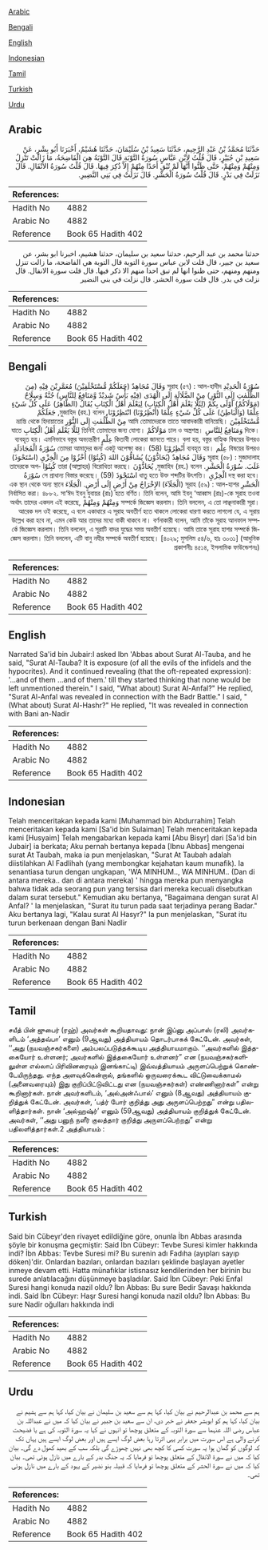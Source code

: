 [Arabic](#arabic)

[Bengali](#bengali)

[English](#english)

[Indonesian](#indonesian)

[Tamil](#tamil)

[Turkish](#turkish)

[Urdu](#urdu)

## Arabic


<div dir="rtl" lang="ar" style={{fontSize:'larger',backgroundColor:'#f8f9fa',padding:20}}>
حَدَّثَنَا مُحَمَّدُ بْنُ عَبْدِ الرَّحِيمِ، حَدَّثَنَا سَعِيدُ بْنُ سُلَيْمَانَ، حَدَّثَنَا هُشَيْمٌ، أَخْبَرَنَا أَبُو بِشْرٍ، عَنْ سَعِيدِ بْنِ جُبَيْرٍ، قَالَ قُلْتُ لاِبْنِ عَبَّاسٍ سُورَةُ التَّوْبَةِ قَالَ التَّوْبَةُ هِيَ الْفَاضِحَةُ، مَا زَالَتْ تَنْزِلُ وَمِنْهُمْ وَمِنْهُمْ، حَتَّى ظَنُّوا أَنَّهَا لَمْ تُبْقِ أَحَدًا مِنْهُمْ إِلاَّ ذُكِرَ فِيهَا‏.‏ قَالَ قُلْتُ سُورَةُ الأَنْفَالِ‏.‏ قَالَ نَزَلَتْ فِي بَدْرٍ‏.‏ قَالَ قُلْتُ سُورَةُ الْحَشْرِ‏.‏ قَالَ نَزَلَتْ فِي بَنِي النَّضِيرِ‏.‏
</div>
<div style={{backgroundColor:'#f8f9fa',padding:20, marginBottom: 10}}><table> <thead> <tr> <th>References:</th> <th></th> </tr> </thead> <tbody><tr><td>Hadith No</td><td>4882</td></tr><tr><td>Arabic No</td><td>4882</td></tr><tr><td>Reference</td><td>Book 65 Hadith 402</td></tr></tbody></table></div>


<div dir="rtl" lang="ar" style={{fontSize:'larger',backgroundColor:'#f8f9fa',padding:20}}>
حدثنا محمد بن عبد الرحيم، حدثنا سعيد بن سليمان، حدثنا هشيم، اخبرنا ابو بشر، عن سعيد بن جبير، قال قلت لابن عباس سورة التوبة قال التوبة هي الفاضحة، ما زالت تنزل ومنهم ومنهم، حتى ظنوا انها لم تبق احدا منهم الا ذكر فيها. قال قلت سورة الانفال. قال نزلت في بدر. قال قلت سورة الحشر. قال نزلت في بني النضير
</div>
<div style={{backgroundColor:'#f8f9fa',padding:20, marginBottom: 10}}><table> <thead> <tr> <th>References:</th> <th></th> </tr> </thead> <tbody><tr><td>Hadith No</td><td>4882</td></tr><tr><td>Arabic No</td><td>4882</td></tr><tr><td>Reference</td><td>Book 65 Hadith 402</td></tr></tbody></table></div>

## Bengali


<div dir="rtl" lang="bn" style={{fontSize:'larger',backgroundColor:'#f8f9fa',padding:20}}>
سُوْرَةُ الْحَدِيْدِ সূরাহ (৫৭) : আল-হাদীদ وَقَالَ مُجَاهِدٌ (جَعَلَكُمْ مُّسْتَخْلَفِيْنَ) مُعَمَّرِيْنَ فِيْهِ (مِنَ الظُّلُمٰتِ إِلَى النُّوْرِ) مِنْ الضَّلَالَةِ إِلَى الْهُدَى (فِيْهِ بَأْسٌ شَدِيْدٌ وَّمَنَافِعُ لِلنَّاسِ) جُنَّةٌ وَسِلَاحٌ (مَوْلَاكُمْ) أَوْلَى بِكُمْ (لِئَلَّا يَعْلَمَ أَهْلُ الْكِتَابِ) لِيَعْلَمَ أَهْلُ الْكِتَابِ يُقَالُ (الظَّاهِرُ) عَلَى كُلِّ شَيْءٍ عِلْمًا (وَالْبَاطِنُ) عَلَى كُلِّ شَيْءٍ عِلْمًا (أَنْظِرُوْنَا) انْتَظِرُوْنَا. মুজাহিদ (রহ.) বলেন, جَعَلَكُمْ مُّسْتَخْلَفِيْنَ আমি তোমাদেরকে তাতে আবাদকারী বানিয়েছি। مِنْ الظُّلُمٰتِ إِلَى النُّوْرِ ভ্রান্তি থেকে হিদায়াতের দিকে। وَمَنَافِعُ لِلنَّاسِ ঢাল ও অস্ত্রশস্ত্র। مَوْلَاكُمْ তিনিই তোমাদের জন্য যোগ্য। لِئَلَّا يَعْلَمَ أَهْلُ الْكِتَابِ যাতে কিতাবী লোকেরা জানতে পারে। বলা হয়, বস্তুর বাহ্যিক বিষয়ের উপরও عِلْمٍ ব্যবহৃত হয়। এমনিভাবে বস্তুর অভ্যন্তরীণ বিষয়ের উপরও عِلْم ব্যবহৃত হয়। أَنْظِرُوْنَا তোমরা আমাদের জন্য একটু অপেক্ষা কর। (58) سُوْرَةُ الْمُجَادَلَةِ সূরাহ (৫৮) : মুজাদালাহ وَقَالَ مُجَاهِدٌ (يُحَادُّوْنَ) يُشَاقُّوْنَ اللهَ (كُبِتُوْا) أُخْزُوْا مِنَ الْخِزْيِ (اسْتَحْوَذَ) غَلَبَ. سُوْرَةُ الْحَشْرِ. মুজাহিদ (রহ.) বলেন, يُحَادُّوْنَ তারা (আল্লাহর) বিরোধিতা করছে। كُبِتُوْا তাদেরকে অপদস্থ করা হবে। الْخِزْيِ ধাতু হতে উক্ত শব্দটির উৎপত্তি। اسْتَحْوَذَ সে প্রাধান্য বিস্তার করেছে। (59) سُوْرَةُ الْحَشْرِ সূরাহ (৫৯) : আল-হাশর (الْجَلَآءَ) الإِخْرَاجُ مِنْ أَرْضٍ إِلَى أَرْضٍ. الْجَلَاءَ এক স্থান থেকে অন্য স্থানে নির্বাসিত করা। ৪৮৮২. সা‘ঈদ ইবনু যুবায়র (রাঃ) হতে বর্ণিত। তিনি বলেন, আমি ইবনু ‘আব্বাস (রাঃ)-কে সূরাহ তওবা সম্পর্কে জিজ্ঞেস করলাম। তিনি বললেন, এ তো লাঞ্ছনাকারী সূরা। وَمِنْهُمْ وَمِنْهُمْ অর্থাৎ তাদের একদল এই করেছে, আরেক দল ওই করেছে, এ বলে একাধারে এ সূরাহ অবতীর্ণ হতে থাকলে লোকেরা ধারণা করতে লাগলো যে, এ সূরায় উল্লেখ করা হবে না, এমন কেউ আর তাদের মধ্যে বাকী থাকবে না। বর্ণনাকারী বলেন, আমি তাঁকে সূরাহ আনফাল সম্পর্কে জিজ্ঞেস করলাম। তিনি বললেন, এ সূরাটি বাদর যুদ্ধের সময় অবতীর্ণ হয়েছে। আমি তাকে সূরাহ হাশর সম্পর্কে জিজ্ঞেস করলাম। তিনি বললেন, এটি বানু নযীর সম্পর্কে অবতীর্ণ হয়েছে। [৪০২৯; মুসলিম ৫৪/৬, হাঃ ৩০৩১] (আধুনিক প্রকাশনীঃ ৪৫১৪, ইসলামিক ফাউন্ডেশনঃ)
</div>
<div style={{backgroundColor:'#f8f9fa',padding:20, marginBottom: 10}}><table> <thead> <tr> <th>References:</th> <th></th> </tr> </thead> <tbody><tr><td>Hadith No</td><td>4882</td></tr><tr><td>Arabic No</td><td>4882</td></tr><tr><td>Reference</td><td>Book 65 Hadith 402</td></tr></tbody></table></div>

## English


<div dir="ltr" lang="en" style={{fontSize:'larger',backgroundColor:'#f8f9fa',padding:20}}>
Narrated Sa'id bin Jubair:I asked Ibn 'Abbas about Surat Al-Tauba, and he said, "Surat Al-Tauba? It is exposure (of all the evils of the infidels and the hypocrites). And it continued revealing (that the oft-repeated expression): '...and of them ...and of them.' till they started thinking that none would be left unmentioned therein." I said, "What about) Surat Al-Anfal?" He replied, "Surat Al-Anfal was revealed in connection with the Badr Battle." I said, "(What about) Surat Al-Hashr?" He replied, "It was revealed in connection with Bani an-Nadir
</div>
<div style={{backgroundColor:'#f8f9fa',padding:20, marginBottom: 10}}><table> <thead> <tr> <th>References:</th> <th></th> </tr> </thead> <tbody><tr><td>Hadith No</td><td>4882</td></tr><tr><td>Arabic No</td><td>4882</td></tr><tr><td>Reference</td><td>Book 65 Hadith 402</td></tr></tbody></table></div>

## Indonesian


<div dir="ltr" lang="id" style={{fontSize:'larger',backgroundColor:'#f8f9fa',padding:20}}>
Telah menceritakan kepada kami [Muhammad bin Abdurrahim] Telah menceritakan kepada kami [Sa'id bin Sulaiman] Telah menceritakan kepada kami [Husyaim] Telah mengabarkan kepada kami [Abu Bisyr] dari [Sa'id bin Jubair] ia berkata; Aku pernah bertanya kepada [Ibnu Abbas] mengenai surat At Taubah, maka ia pun menjelaskan, "Surat At Taubah adalah diistilahkan Al Fadlihah (yang membongkar kejahatan kaum munafik). Ia senantiasa turun dengan ungkapan, 'WA MINHUM.., WA MINHUM.. (Dan di antara mereka.. dan di antara mereka) ' hingga mereka pun menyangka bahwa tidak ada seorang pun yang tersisa dari mereka kecuali disebutkan dalam surat tersebut." Kemudian aku bertanya, "Bagaimana dengan surat Al Anfal? ' Ia menjelaskan, "Surat itu turun pada saat terjadinya perang Badar." Aku bertanya lagi, "Kalau surat Al Hasyr?" Ia pun menjelaskan, "Surat itu turun berkenaan dengan Bani Nadlir
</div>
<div style={{backgroundColor:'#f8f9fa',padding:20, marginBottom: 10}}><table> <thead> <tr> <th>References:</th> <th></th> </tr> </thead> <tbody><tr><td>Hadith No</td><td>4882</td></tr><tr><td>Arabic No</td><td>4882</td></tr><tr><td>Reference</td><td>Book 65 Hadith 402</td></tr></tbody></table></div>

## Tamil


<div dir="ltr" lang="ta" style={{fontSize:'larger',backgroundColor:'#f8f9fa',padding:20}}>
சயீத் பின் ஜுபைர் (ரஹ்) அவர்கள் கூறியதாவது: நான் இப்னு அப்பாஸ் (ரலி) அவர்களிடம் ‘அத்தவ்பா’ எனும் (9ஆவது) அத்தியாயம் தொடர்பாகக் கேட்டேன். அவர்கள், ‘‘அது (நயவஞ்சகர்களை) அம்பலப்படுத்தக்கூடிய அத்தியாயமாகும். ‘‘அவர்களில் இத்தகையோர் உள்ளனர்; அவர்களில் இத்தகையோர் உள்ளனர்” என (நயவஞ்சகர்களிலுள்ள எல்லாப் பிரிவினரையும் இனங்காட்டி) இவ்வத்தியாயம் அருளப்பெற்றுக் கொண்டேயிருந்தது. எந்த அளவுக்கென்றால், தங்களில் ஒருவரைக்கூட விட்டுவைக்காமல் (அனைவரையும்) இது குறிப்பிட்டுவிட்டது என (நயவஞ்சகர்கள்) எண்ணினார்கள்” என்று கூறினார்கள். நான் அவர்களிடம், ‘அல்அன்ஃபால்’ எனும் (8ஆவது) அத்தியாயம் குறித்துக் கேட்டேன். அவர்கள், ‘பத்ர் போர் குறித்து அது அருளப்பெற்றது” என்று பதிலளித்தார்கள். நான் ‘அல்ஹஷ்ர்’ எனும் (59ஆவது) அத்தியாயம் குறித்துக் கேட்டேன். அவர்கள், ‘‘அது பனுந் நளீர் குலத்தார் குறித்து அருளப்பெற்றது” என்று பதிலளித்தார்கள்.2 அத்தியாயம் :
</div>
<div style={{backgroundColor:'#f8f9fa',padding:20, marginBottom: 10}}><table> <thead> <tr> <th>References:</th> <th></th> </tr> </thead> <tbody><tr><td>Hadith No</td><td>4882</td></tr><tr><td>Arabic No</td><td>4882</td></tr><tr><td>Reference</td><td>Book 65 Hadith 402</td></tr></tbody></table></div>

## Turkish


<div dir="ltr" lang="tr" style={{fontSize:'larger',backgroundColor:'#f8f9fa',padding:20}}>
Said bin Cübeyr'den rivayet edildiğine göre, onunla İbn Abbas arasında şöyle bir konuşma geçmiştir: Said İbn Cübeyr: Tevbe Suresi kimler hakkında indi? İbn Abbas: Tevbe Suresi mi? Bu surenin adı Fadıha (ayıpları sayıp döken)'dir. Onlardan bazıları, onlardan bazıları şeklinde başlayan ayetler inmeye devam etti. Hatta münafıklar istisnasız kendilerinden her birinin bu surede anlatılacağını düşünmeye başladılar. Said İbn Cübeyr: Peki Enfal Suresi hangi konuda nazil oldu? İbn Abbas: Bu sure Bedir Savaşı hakkında indi. Said İbn Cübeyr: Haşr Suresi hangi konuda nazil oldu? İbn Abbas: Bu sure Nadir oğulları hakkında indi
</div>
<div style={{backgroundColor:'#f8f9fa',padding:20, marginBottom: 10}}><table> <thead> <tr> <th>References:</th> <th></th> </tr> </thead> <tbody><tr><td>Hadith No</td><td>4882</td></tr><tr><td>Arabic No</td><td>4882</td></tr><tr><td>Reference</td><td>Book 65 Hadith 402</td></tr></tbody></table></div>

## Urdu


<div dir="rtl" lang="ur" style={{fontSize:'larger',backgroundColor:'#f8f9fa',padding:20}}>
ہم سے محمد بن عبدالرحیم نے بیان کیا، کہا ہم سے سعید بن سلیمان نے بیان کیا، کہا ہم سے ہشیم نے بیان کیا، کہا ہم کو ابوبشر جعفر نے خبر دی، ان سے سعید بن جبیر نے بیان کیا کہ میں نے عبداللہ بن عباس رضی اللہ عنہما سے سورۃ التوبہ کے متعلق پوچھا تو انہوں نے کہا یہ سورۃ التوبہ کی ہے یا فضیحت کرنے والی ہے اس سورت میں برابر یہی اترتا رہا بعض لوگ ایسے ہیں اور بعض لوگ ایسے ہیں یہاں تک کہ لوگوں کو گمان ہوا یہ سورت کسی کا کچھ بھی نہیں چھوڑے گی بلکہ سب کے بھید کھول دے گی۔ بیان کیا کہ میں نے سورۃ الانفال کے متعلق پوچھا تو فرمایا کہ یہ جنگ بدر کے بارے میں نازل ہوئی تھی۔ بیان کیا کہ میں نے سورۃ الحشر کے متعلق پوچھا تو فرمایا کہ قبیلہ بنو نضیر کے یہود کے بارے میں نازل ہوئی تھی۔
</div>
<div style={{backgroundColor:'#f8f9fa',padding:20, marginBottom: 10}}><table> <thead> <tr> <th>References:</th> <th></th> </tr> </thead> <tbody><tr><td>Hadith No</td><td>4882</td></tr><tr><td>Arabic No</td><td>4882</td></tr><tr><td>Reference</td><td>Book 65 Hadith 402</td></tr></tbody></table></div>